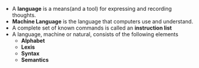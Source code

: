 - A **language** is a means(and a tool) for expressing and recording thoughts.
- **Machine Language** is the language that computers use and understand.
- A complete set of known commands is called an **instruction list**
- A language, machine or natural, consists of the following elements
	- **Alphabet**
	- **Lexis**
	- **Syntax**
	- **Semantics**
